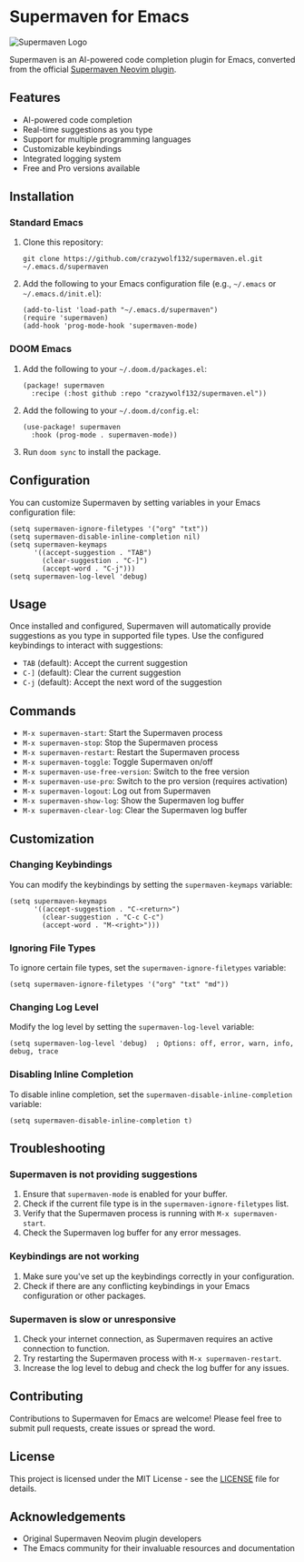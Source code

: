 # Supermaven for Emacs

![Supermaven Logo](https://raw.githubusercontent.com/crazywolf132/supermaven.el/main/images/logo.png)

Supermaven is an AI-powered code completion plugin for Emacs, converted from the official [Supermaven Neovim plugin](https://github.com/supermaven/supermaven-nvim).

## Features

- AI-powered code completion
- Real-time suggestions as you type
- Support for multiple programming languages
- Customizable keybindings
- Integrated logging system
- Free and Pro versions available

## Installation

### Standard Emacs

1. Clone this repository:
   ```
   git clone https://github.com/crazywolf132/supermaven.el.git ~/.emacs.d/supermaven
   ```

2. Add the following to your Emacs configuration file (e.g., `~/.emacs` or `~/.emacs.d/init.el`):
   ```elisp
   (add-to-list 'load-path "~/.emacs.d/supermaven")
   (require 'supermaven)
   (add-hook 'prog-mode-hook 'supermaven-mode)
   ```

### DOOM Emacs

1. Add the following to your `~/.doom.d/packages.el`:
   ```elisp
   (package! supermaven
     :recipe (:host github :repo "crazywolf132/supermaven.el"))
   ```

2. Add the following to your `~/.doom.d/config.el`:
   ```elisp
   (use-package! supermaven
     :hook (prog-mode . supermaven-mode))
   ```

3. Run `doom sync` to install the package.

## Configuration

You can customize Supermaven by setting variables in your Emacs configuration file:

```elisp
(setq supermaven-ignore-filetypes '("org" "txt"))
(setq supermaven-disable-inline-completion nil)
(setq supermaven-keymaps
      '((accept-suggestion . "TAB")
        (clear-suggestion . "C-]")
        (accept-word . "C-j")))
(setq supermaven-log-level 'debug)
```

## Usage

Once installed and configured, Supermaven will automatically provide suggestions as you type in supported file types. Use the configured keybindings to interact with suggestions:

- `TAB` (default): Accept the current suggestion
- `C-]` (default): Clear the current suggestion
- `C-j` (default): Accept the next word of the suggestion

## Commands

- `M-x supermaven-start`: Start the Supermaven process
- `M-x supermaven-stop`: Stop the Supermaven process
- `M-x supermaven-restart`: Restart the Supermaven process
- `M-x supermaven-toggle`: Toggle Supermaven on/off
- `M-x supermaven-use-free-version`: Switch to the free version
- `M-x supermaven-use-pro`: Switch to the pro version (requires activation)
- `M-x supermaven-logout`: Log out from Supermaven
- `M-x supermaven-show-log`: Show the Supermaven log buffer
- `M-x supermaven-clear-log`: Clear the Supermaven log buffer

## Customization

### Changing Keybindings

You can modify the keybindings by setting the `supermaven-keymaps` variable:

```elisp
(setq supermaven-keymaps
      '((accept-suggestion . "C-<return>")
        (clear-suggestion . "C-c C-c")
        (accept-word . "M-<right>")))
```

### Ignoring File Types

To ignore certain file types, set the `supermaven-ignore-filetypes` variable:

```elisp
(setq supermaven-ignore-filetypes '("org" "txt" "md"))
```

### Changing Log Level

Modify the log level by setting the `supermaven-log-level` variable:

```elisp
(setq supermaven-log-level 'debug)  ; Options: off, error, warn, info, debug, trace
```

### Disabling Inline Completion

To disable inline completion, set the `supermaven-disable-inline-completion` variable:

```elisp
(setq supermaven-disable-inline-completion t)
```

## Troubleshooting

### Supermaven is not providing suggestions

1. Ensure that `supermaven-mode` is enabled for your buffer.
2. Check if the current file type is in the `supermaven-ignore-filetypes` list.
3. Verify that the Supermaven process is running with `M-x supermaven-start`.
4. Check the Supermaven log buffer for any error messages.

### Keybindings are not working

1. Make sure you've set up the keybindings correctly in your configuration.
2. Check if there are any conflicting keybindings in your Emacs configuration or other packages.

### Supermaven is slow or unresponsive

1. Check your internet connection, as Supermaven requires an active connection to function.
2. Try restarting the Supermaven process with `M-x supermaven-restart`.
3. Increase the log level to debug and check the log buffer for any issues.

## Contributing

Contributions to Supermaven for Emacs are welcome! Please feel free to submit pull requests, create issues or spread the word.

## License

This project is licensed under the MIT License - see the [LICENSE](LICENSE) file for details.

## Acknowledgements

- Original Supermaven Neovim plugin developers
- The Emacs community for their invaluable resources and documentation
